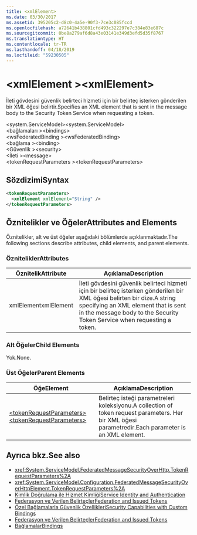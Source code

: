 ```yaml
---
title: <xmlElement>
ms.date: 03/30/2017
ms.assetid: 395205c2-d8c0-4a5e-90f3-7ce3c085fccd
ms.openlocfilehash: a72641b438801cfd493c322297e7c384e83e687c
ms.sourcegitcommit: 0be8a279af6d8a43e03141e349d3efd5d35f8767
ms.translationtype: HT
ms.contentlocale: tr-TR
ms.lasthandoff: 04/18/2019
ms.locfileid: "59230505"
---
```

# <a name="xmlelement"></a><span data-ttu-id="05df9-101">\<xmlElement ></span><span class="sxs-lookup"><span data-stu-id="05df9-101">\<xmlElement></span></span>
<span data-ttu-id="05df9-102">İleti gövdesini güvenlik belirteci hizmeti için bir belirteç isterken gönderilen bir XML öğesi belirtir.</span><span class="sxs-lookup"><span data-stu-id="05df9-102">Specifies an XML element that is sent in the message body to the Security Token Service when requesting a token.</span></span>  
  
 <span data-ttu-id="05df9-103">\<system.ServiceModel></span><span class="sxs-lookup"><span data-stu-id="05df9-103">\<system.ServiceModel></span></span>  
<span data-ttu-id="05df9-104">\<bağlamaları ></span><span class="sxs-lookup"><span data-stu-id="05df9-104">\<bindings></span></span>  
<span data-ttu-id="05df9-105">\<wsFederatedBinding ></span><span class="sxs-lookup"><span data-stu-id="05df9-105">\<wsFederatedBinding></span></span>  
<span data-ttu-id="05df9-106">\<bağlama ></span><span class="sxs-lookup"><span data-stu-id="05df9-106">\<binding></span></span>  
<span data-ttu-id="05df9-107">\<Güvenlik ></span><span class="sxs-lookup"><span data-stu-id="05df9-107">\<security></span></span>  
<span data-ttu-id="05df9-108">\<İleti ></span><span class="sxs-lookup"><span data-stu-id="05df9-108">\<message></span></span>  
<span data-ttu-id="05df9-109">\<tokenRequestParameters ></span><span class="sxs-lookup"><span data-stu-id="05df9-109">\<tokenRequestParameters></span></span>  
  
## <a name="syntax"></a><span data-ttu-id="05df9-110">Sözdizimi</span><span class="sxs-lookup"><span data-stu-id="05df9-110">Syntax</span></span>  
  
```xml  
<tokenRequestParameters>
  <xmlElement xmlElement="String" />
</tokenRequestParameters>
```  
  
## <a name="attributes-and-elements"></a><span data-ttu-id="05df9-111">Öznitelikler ve Öğeler</span><span class="sxs-lookup"><span data-stu-id="05df9-111">Attributes and Elements</span></span>  
 <span data-ttu-id="05df9-112">Öznitelikler, alt ve üst öğeler aşağıdaki bölümlerde açıklanmaktadır.</span><span class="sxs-lookup"><span data-stu-id="05df9-112">The following sections describe attributes, child elements, and parent elements.</span></span>  
  
### <a name="attributes"></a><span data-ttu-id="05df9-113">Öznitelikler</span><span class="sxs-lookup"><span data-stu-id="05df9-113">Attributes</span></span>  
  
|<span data-ttu-id="05df9-114">Öznitelik</span><span class="sxs-lookup"><span data-stu-id="05df9-114">Attribute</span></span>|<span data-ttu-id="05df9-115">Açıklama</span><span class="sxs-lookup"><span data-stu-id="05df9-115">Description</span></span>|  
|---------------|-----------------|  
|<span data-ttu-id="05df9-116">xmlElement</span><span class="sxs-lookup"><span data-stu-id="05df9-116">xmlElement</span></span>|<span data-ttu-id="05df9-117">İleti gövdesini güvenlik belirteci hizmeti için bir belirteç isterken gönderilen bir XML öğesi belirten bir dize.</span><span class="sxs-lookup"><span data-stu-id="05df9-117">A string specifying an XML element that is sent in the message body to the Security Token Service when requesting a token.</span></span>|  
  
### <a name="child-elements"></a><span data-ttu-id="05df9-118">Alt Öğeler</span><span class="sxs-lookup"><span data-stu-id="05df9-118">Child Elements</span></span>  
 <span data-ttu-id="05df9-119">Yok.</span><span class="sxs-lookup"><span data-stu-id="05df9-119">None.</span></span>  
  
### <a name="parent-elements"></a><span data-ttu-id="05df9-120">Üst Öğeler</span><span class="sxs-lookup"><span data-stu-id="05df9-120">Parent Elements</span></span>  
  
|<span data-ttu-id="05df9-121">Öğe</span><span class="sxs-lookup"><span data-stu-id="05df9-121">Element</span></span>|<span data-ttu-id="05df9-122">Açıklama</span><span class="sxs-lookup"><span data-stu-id="05df9-122">Description</span></span>|  
|-------------|-----------------|  
|[<span data-ttu-id="05df9-123">\<tokenRequestParameters></span><span class="sxs-lookup"><span data-stu-id="05df9-123">\<tokenRequestParameters></span></span>](../../../../../docs/framework/configure-apps/file-schema/wcf/tokenrequestparameters.md)|<span data-ttu-id="05df9-124">Belirteç isteği parametreleri koleksiyonu.</span><span class="sxs-lookup"><span data-stu-id="05df9-124">A collection of token request parameters.</span></span> <span data-ttu-id="05df9-125">Her bir XML öğesi parametredir.</span><span class="sxs-lookup"><span data-stu-id="05df9-125">Each parameter is an XML element.</span></span>|  
  
## <a name="see-also"></a><span data-ttu-id="05df9-126">Ayrıca bkz.</span><span class="sxs-lookup"><span data-stu-id="05df9-126">See also</span></span>

- <xref:System.ServiceModel.FederatedMessageSecurityOverHttp.TokenRequestParameters%2A>
- <xref:System.ServiceModel.Configuration.FederatedMessageSecurityOverHttpElement.TokenRequestParameters%2A>
- [<span data-ttu-id="05df9-127">Kimlik Doğrulama ile Hizmet Kimliği</span><span class="sxs-lookup"><span data-stu-id="05df9-127">Service Identity and Authentication</span></span>](../../../../../docs/framework/wcf/feature-details/service-identity-and-authentication.md)
- [<span data-ttu-id="05df9-128">Federasyon ve Verilen Belirteçler</span><span class="sxs-lookup"><span data-stu-id="05df9-128">Federation and Issued Tokens</span></span>](../../../../../docs/framework/wcf/feature-details/federation-and-issued-tokens.md)
- [<span data-ttu-id="05df9-129">Özel Bağlamalarla Güvenlik Özellikleri</span><span class="sxs-lookup"><span data-stu-id="05df9-129">Security Capabilities with Custom Bindings</span></span>](../../../../../docs/framework/wcf/feature-details/security-capabilities-with-custom-bindings.md)
- [<span data-ttu-id="05df9-130">Federasyon ve Verilen Belirteçler</span><span class="sxs-lookup"><span data-stu-id="05df9-130">Federation and Issued Tokens</span></span>](../../../../../docs/framework/wcf/feature-details/federation-and-issued-tokens.md)
- [<span data-ttu-id="05df9-131">Bağlamalar</span><span class="sxs-lookup"><span data-stu-id="05df9-131">Bindings</span></span>](../../../../../docs/framework/wcf/bindings.md)

